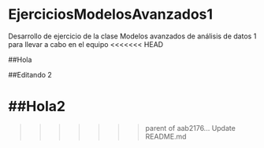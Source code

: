 # EjerciciosModelosAvanzados1
Desarrollo de ejercicio de la clase Modelos avanzados de análisis de datos 1 para llevar a cabo en el equipo
<<<<<<< HEAD

##Hola

##Editando 2


##Hola2
=======
>>>>>>> parent of aab2176... Update README.md
